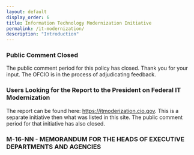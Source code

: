 ```yaml
---
layout: default
display_order: 6
title: Information Technology Modernization Initiative
permalink: /it-modernization/
description: "Introduction"
---
```


<div class="usa-alert usa-alert-warning">
    <div class="usa-alert-body">
      <h3 class="usa-alert-heading">Public Comment Closed</h3>
      <p class="usa-alert-text">The public comment period for this policy has closed.  Thank you for your input.  The OFCIO is in the process of adjudicating feedback.</p>
    </div>
  </div>

<div class="usa-alert usa-alert-warning">
  <div class="usa-alert-body">
    <h3 class="usa-alert-heading">Users Looking for the Report to the President on Federal IT Modernization</h3>
    <p class="usa-alert-text">The report can be found here: <a href="url">https://itmoderization.cio.gov</a>.  This is a separate  initiative then what was listed in this site.  The public comment period for that initiative has also closed.  </p>
  </div>
</div>

### M-16-NN - MEMORANDUM FOR THE HEADS OF EXECUTIVE DEPARTMENTS AND AGENCIES



